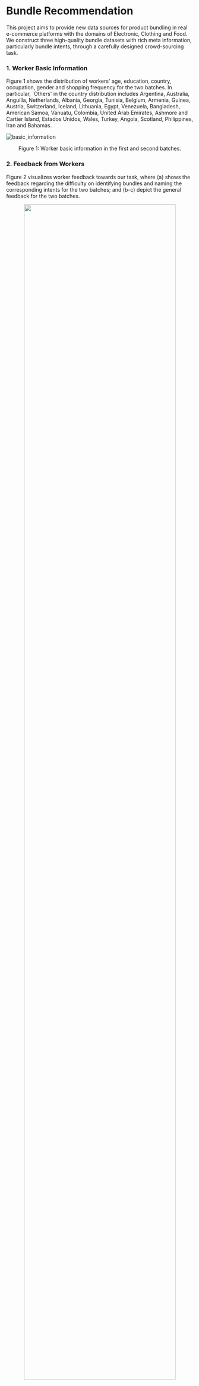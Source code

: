 # Bundle Recommendation
This project aims to provide new data sources for product bundling in real e-commerce platforms with the domains of Electronic, Clothing and Food. We construct three high-quality bundle datasets with rich meta information, particularly bundle intents, through a carefully designed crowd-sourcing task.


### 1. Worker Basic Information
Figure 1 shows the distribution of workers' age, education, country, occupation, gender and shopping frequency for the two batches. In particular, `Others' in the country distribution includes Argentina, Australia, Anguilla, Netherlands, Albania, Georgia, Tunisia, Belgium, Armenia, Guinea, Austria, Switzerland, Iceland, Lithuania, Egypt, Venezuela, Bangladesh, American Samoa, Vanuatu, Colombia, United Arab Emirates, Ashmore and Cartier Island, Estados Unidos, Wales, Turkey, Angola, Scotland, Philippines, Iran and Bahamas.


![basic_information](img/worker_basic_information.png)
<p align="center">Figure 1: Worker basic information in the first and second batches.</p>

### 2. Feedback from Workers
Figure 2 visualizes worker feedback towards our task, where (a) shows the feedback regarding the difficulty on identifying bundles and naming the corresponding intents for the two batches; and (b-c) depict the general feedback for the two batches.

<p align="center">
  <img src="img/worker_feedback.png" width="90%" height="90%">
</p>
<p align="center">Figure 2: Feedback from workers for the two batches.</p>


### 3. Parameter Tuning and Settings for Bundle Detection
A grid search in {0.0001, 0.001, 0.01} is applied to find out the optimal settings for *support* and *confidence*, and both are set as 0.001 across the three domains.


### 4. Parameter Tuning and Settings for Bundle Completion
The dimension *d* of item and bundle representations for all methods is 20. Grid search is adopted to find out the best settings for other key parameters. In particular, learning rate ![](https://latex.codecogs.com/svg.image?\eta)  and regularization coefficient ![](https://latex.codecogs.com/svg.image?\lambda)  are searched in {0.0001, 0.001, 0.01}; the number of neighbors *K* in ItemKNN is searched in {10, 20, 30, 50}; the weight of KL divergence ![](https://latex.codecogs.com/svg.image?\alpha) in VAE is searched in {0.001, 0.01, 0.1}; and the batch size is searched in {64, 128, 256}. The optimal parameter settings are shown in Table 1. 

&emsp;&emsp;&emsp;&emsp;&emsp;&emsp;&emsp;&emsp;Table 1: Parameter settings for bundle completion (*d=20*).

|  | Electronic | Clothing | Food |
| :------: | :------: | :------: | :------: |
| ItemKNN | ![equation](https://latex.codecogs.com/svg.image?K=10)| ![equation](https://latex.codecogs.com/svg.image?K=10) | ![equation](https://latex.codecogs.com/svg.image?K=10) |
| BPRMF | ![equation](https://latex.codecogs.com/svg.image?\eta=0.0001)<br>![equation](https://latex.codecogs.com/svg.image?\lambda=0.001)<br>![equation](https://latex.codecogs.com/svg.image?neg\\_sample=2)<br>![equation](https://latex.codecogs.com/svg.image?batch\\_size=128) | ![equation](https://latex.codecogs.com/svg.image?\eta=0.0001)<br>![equation](https://latex.codecogs.com/svg.image?\lambda=0.01)<br>![equation](https://latex.codecogs.com/svg.image?neg\\_sample=2)<br>![equation](https://latex.codecogs.com/svg.image?batch\\_size=128) | ![equation](https://latex.codecogs.com/svg.image?\eta=0.01)<br>![equation](https://latex.codecogs.com/svg.image?\lambda=0.01)<br>![equation](https://latex.codecogs.com/svg.image?neg\\_sample=2)<br>![equation](https://latex.codecogs.com/svg.image?batch\\_size=128) |
| mean-VAE | ![equation](https://latex.codecogs.com/svg.image?\eta=0.0001)<br>![equation](https://latex.codecogs.com/svg.image?\lambda=0.001)<br>![equation](https://latex.codecogs.com/svg.image?\alpha=0.01)<br>![equation](https://latex.codecogs.com/svg.image?hid\\_layers=[100,50])<br>![equation](https://latex.codecogs.com/svg.image?dropout=0.5)<br>![equation](https://latex.codecogs.com/svg.image?batch\\_size=64) | ![equation](https://latex.codecogs.com/svg.image?\eta=0.0001)<br>![equation](https://latex.codecogs.com/svg.image?\lambda=0.0001)<br>![equation](https://latex.codecogs.com/svg.image?\alpha=0.001)<br>![equation](https://latex.codecogs.com/svg.image?hid\\_layers=[100,50])<br>![equation](https://latex.codecogs.com/svg.image?dropout=0.5)<br>![equation](https://latex.codecogs.com/svg.image?batch\\_size=128) | ![equation](https://latex.codecogs.com/svg.image?\eta=0.0001)<br>![equation](https://latex.codecogs.com/svg.image?\lambda=0.001)<br>![equation](https://latex.codecogs.com/svg.image?\alpha=0.001)<br>![equation](https://latex.codecogs.com/svg.image?hid\\_layers=[100,50])<br>![equation](https://latex.codecogs.com/svg.image?dropout=0.5)<br>![equation](https://latex.codecogs.com/svg.image?batch\\_size=64) |
| concat-VAE | ![equation](https://latex.codecogs.com/svg.image?\eta=0.0001)<br>![equation](https://latex.codecogs.com/svg.image?\lambda=0.01)<br>![equation](https://latex.codecogs.com/svg.image?\alpha=0.001)<br>![equation](https://latex.codecogs.com/svg.image?hid\\_layers=[100,50])<br>![equation](https://latex.codecogs.com/svg.image?dropout=0.5)<br>![equation](https://latex.codecogs.com/svg.image?batch\\_size=128) | ![equation](https://latex.codecogs.com/svg.image?\eta=0.001)<br>![equation](https://latex.codecogs.com/svg.image?\lambda=0.001)<br>![equation](https://latex.codecogs.com/svg.image?\alpha=0.1)<br>![equation](https://latex.codecogs.com/svg.image?hid\\_layers=[100,50])<br>![equation](https://latex.codecogs.com/svg.image?dropout=0.5)<br>![equation](https://latex.codecogs.com/svg.image?batch\\_size=64) | ![equation](https://latex.codecogs.com/svg.image?\eta=0.0001)<br>![equation](https://latex.codecogs.com/svg.image?\lambda=0.0001)<br>![equation](https://latex.codecogs.com/svg.image?\alpha=0.001)<br>![equation](https://latex.codecogs.com/svg.image?hid\\_layers=[100,50])<br>![equation](https://latex.codecogs.com/svg.image?dropout=0.5)<br>![equation](https://latex.codecogs.com/svg.image?batch\\_size=64) |


### 5. Parameter Tuning and Settings for Bundle Ranking
The dimension *d* of representations is set as 20. We apply a same grid search for ![](https://latex.codecogs.com/svg.image?\eta), ![](https://latex.codecogs.com/svg.image?\lambda), ![](https://latex.codecogs.com/svg.image?K) and batch size as in bundle completion. Besides, the predictive layer *D* for AttList is searched from {20, 50, 100}; the node and message dropout rate for GCN and BGCN is searched in {0, 0.1, 0.3, 0.5}. As the training complexity for GCN and BGCN is quite high, we set the batch size as 2048 as suggested by the original paper. The optimal parameter settings are presented in Table 2. Note that the parameter settings for BGCN is the version without pre-training (i.e. ![](https://latex.codecogs.com/svg.image?BGCN_%7Bw/o%5C%20pre%7D)). 


&emsp;&emsp;&emsp;&emsp;&emsp;&emsp;&emsp;Table 2: Parameter settings for bundle ranking (*d=20*).

|  | Electronic | Clothing | Food |
| :------: | :------: | :------: | :------: |
| ItemKNN | ![equation](https://latex.codecogs.com/svg.image?K=10)| ![equation](https://latex.codecogs.com/svg.image?K=10) | ![equation](https://latex.codecogs.com/svg.image?K=10) |
| BPRMF | ![equation](https://latex.codecogs.com/svg.image?\eta=0.0001)<br>![equation](https://latex.codecogs.com/svg.image?\lambda=0.001)<br>![equation](https://latex.codecogs.com/svg.image?neg\\_sample=2)<br>![equation](https://latex.codecogs.com/svg.image?batch\\_size=128) | ![equation](https://latex.codecogs.com/svg.image?\eta=0.0001)<br>![equation](https://latex.codecogs.com/svg.image?\lambda=0.01)<br>![equation](https://latex.codecogs.com/svg.image?neg\\_sample=2)<br>![equation](https://latex.codecogs.com/svg.image?batch\\_size=128) | ![equation](https://latex.codecogs.com/svg.image?\eta=0.0001)<br>![equation](https://latex.codecogs.com/svg.image?\lambda=0.0001)<br>![equation](https://latex.codecogs.com/svg.image?neg\\_sample=2)<br>![equation](https://latex.codecogs.com/svg.image?batch\\_size=128) |
| DAM | ![equation](https://latex.codecogs.com/svg.image?\eta=0.01)<br>![equation](https://latex.codecogs.com/svg.image?neg\\_sample=1)<br>![equation](https://latex.codecogs.com/svg.image?dropout=0.5) | ![equation](https://latex.codecogs.com/svg.image?\eta=0.01)<br>![equation](https://latex.codecogs.com/svg.image?neg\\_sample=1)<br>![equation](https://latex.codecogs.com/svg.image?dropout=0.5) | ![equation](https://latex.codecogs.com/svg.image?\eta=0.01)<br>![equation](https://latex.codecogs.com/svg.image?neg\\_sample=1)<br>![equation](https://latex.codecogs.com/svg.image?dropout=0.5) |
| AttList | ![equation](https://latex.codecogs.com/svg.image?\eta=0.001)<br>![equation](https://latex.codecogs.com/svg.image?neg\\_sample=2)<br>![equation](https://latex.codecogs.com/svg.image?\\&hash;bundles/user=5)<br>![equation](https://latex.codecogs.com/svg.image?\\&hash;items/bundle=10)<br>![equation](https://latex.codecogs.com/svg.image?D=100)<br>![equation](https://latex.codecogs.com/svg.image?dropout=0.5)<br>![equation](https://latex.codecogs.com/svg.image?batch\\_size=64) | ![equation](https://latex.codecogs.com/svg.image?\eta=0.0001)<br>![equation](https://latex.codecogs.com/svg.image?neg\\_sample=2)<br>![equation](https://latex.codecogs.com/svg.image?\\&hash;bundles/user=5)<br>![equation](https://latex.codecogs.com/svg.image?\\&hash;items/bundle=10)<br>![equation](https://latex.codecogs.com/svg.image?D=50)<br>![equation](https://latex.codecogs.com/svg.image?dropout=0.5)<br>![equation](https://latex.codecogs.com/svg.image?batch\\_size=128) | ![equation](https://latex.codecogs.com/svg.image?\eta=0.001)<br>![equation](https://latex.codecogs.com/svg.image?neg\\_sample=2)<br>![equation](https://latex.codecogs.com/svg.image?\\&hash;bundles/user=5)<br>![equation](https://latex.codecogs.com/svg.image?\\&hash;items/bundle=10)<br>![equation](https://latex.codecogs.com/svg.image?D=50)<br>![equation](https://latex.codecogs.com/svg.image?dropout=0.5)<br>![equation](https://latex.codecogs.com/svg.image?batch\\_size=256) |
| GCN | ![equation](https://latex.codecogs.com/svg.image?\eta=0.01)<br>![equation](https://latex.codecogs.com/svg.image?\lambda=0.01)<br>![equation](https://latex.codecogs.com/svg.image?neg\\_sample=1)<br>![equation](https://latex.codecogs.com/svg.image?msg\\_dropout=0.3)<br>![equation](https://latex.codecogs.com/svg.image?node\\_dropout=0)<br>![equation](https://latex.codecogs.com/svg.image?prop\\_layers=2)<br>![equation](https://latex.codecogs.com/svg.image?batch\\_size=2048) | ![equation](https://latex.codecogs.com/svg.image?\eta=0.001)<br>![equation](https://latex.codecogs.com/svg.image?\lambda=0.0001)<br>![equation](https://latex.codecogs.com/svg.image?neg\\_sample=1)<br>![equation](https://latex.codecogs.com/svg.image?msg\\_dropout=0.5)<br>![equation](https://latex.codecogs.com/svg.image?node\\_dropout=0)<br>![equation](https://latex.codecogs.com/svg.image?prop\\_layers=2)<br>![equation](https://latex.codecogs.com/svg.image?batch\\_size=2048) | ![equation](https://latex.codecogs.com/svg.image?\eta=0.01)<br>![equation](https://latex.codecogs.com/svg.image?\lambda=0.0001)<br>![equation](https://latex.codecogs.com/svg.image?neg\\_sample=1)<br>![equation](https://latex.codecogs.com/svg.image?msg\\_dropout=0.5)<br>![equation](https://latex.codecogs.com/svg.image?node\\_dropout=0)<br>![equation](https://latex.codecogs.com/svg.image?prop\\_layers=2)<br>![equation](https://latex.codecogs.com/svg.image?batch\\_size=2048) |
| BGCN | ![equation](https://latex.codecogs.com/svg.image?\eta=0.001)<br>![equation](https://latex.codecogs.com/svg.image?\lambda=0.001)<br>![equation](https://latex.codecogs.com/svg.image?neg\\_sample=1)<br>![equation](https://latex.codecogs.com/svg.image?msg\\_dropout=0.1)<br>![equation](https://latex.codecogs.com/svg.image?node\\_dropout=0)<br>![equation](https://latex.codecogs.com/svg.image?prop\\_layers=2)<br>![equation](https://latex.codecogs.com/svg.image?batch\\_size=2048) | ![equation](https://latex.codecogs.com/svg.image?\eta=0.001)<br>![equation](https://latex.codecogs.com/svg.image?\lambda=0.0001)<br>![equation](https://latex.codecogs.com/svg.image?neg\\_sample=1)<br>![equation](https://latex.codecogs.com/svg.image?msg\\_dropout=0)<br>![equation](https://latex.codecogs.com/svg.image?node\\_dropout=0)<br>![equation](https://latex.codecogs.com/svg.image?prop\\_layers=2)<br>![equation](https://latex.codecogs.com/svg.image?batch\\_size=2048) | ![equation](https://latex.codecogs.com/svg.image?\eta=0.01)<br>![equation](https://latex.codecogs.com/svg.image?\lambda=0.001)<br>![equation](https://latex.codecogs.com/svg.image?neg\\_sample=1)<br>![equation](https://latex.codecogs.com/svg.image?msg\\_dropout=0.1)<br>![equation](https://latex.codecogs.com/svg.image?node\\_dropout=0.1)<br>![equation](https://latex.codecogs.com/svg.image?prop\\_layers=2)<br>![equation](https://latex.codecogs.com/svg.image?batch\\_size=2048) |


### 6. Parameter Tuning and Settings for Bundle Generation Explanation
For LSTM, BiLSTM and Transformer, the dimension of word embeddings is 300; learning rate ![](https://latex.codecogs.com/svg.image?\eta) is searched in {0.0001, 0.001, 0.01}; batch size is searched in {16, 32, 64};  the hidden size is searched in {128, 256, 512}; the number of heads (i.e., *n_heads*) for Transformer is searched in the range of [1, 8] stepped by 1; the number of encoder/decoder layers is searched in {1, 2, 3, 4}. For the pre-trained models, i.e., BertGeneration, BART-base and T5-base, the maximum length in encoder is set to 512, and the maximum length in decoder is set to 64; learning rate ![](https://latex.codecogs.com/svg.image?\eta) is searched in {0.00002, 0.00005, 0.00007, 0.0001}; the number of epochs is searched in {3, 4, 5}. The optimal parameter settings are shown in Table 3. 

&emsp;&emsp;Table 3: Parameter settings for bundle generation explanation.

|  | Optimal Parameter Settings|
| :------: | :------: | 
| LSTM | ![equation](https://latex.codecogs.com/svg.image?\eta=0.001,batch\\_size=64,hidden\\_size=512)<br>![equation](https://latex.codecogs.com/svg.image?encoder/decoder\\_layers=2)| 
| BiLSTM | ![equation](https://latex.codecogs.com/svg.image?\eta=0.001,batch\\_size=64,hidden\\_size=512) <br>![equation](https://latex.codecogs.com/svg.image?encoder/decoder\\_layers=2)|
| Transformer| ![equation](https://latex.codecogs.com/svg.image?\eta=0.0001,batch\\_size=16,hidden\\_size=512) <br>![equation](https://latex.codecogs.com/svg.image?nhead=6,encoder/decoder\\_layers=3)| 
| BertGeneration | ![equation](https://latex.codecogs.com/svg.image?\eta=0.00007,batch\\_size=4,epochs=4)| 
| BART-base | ![equation](https://latex.codecogs.com/svg.image?\eta=0.00002,batch\\_size=4,epochs=3)| 
| T5-base | ![equation](https://latex.codecogs.com/svg.image?\eta=0.00007,batch\\_size=4,epochs=3)| 

### 7. Parameter Tuning and Settings for Bundle Ranking Explanation
For RM, we apply a grid search in {0.0001, 0.001, 0.01, 0.1} for *support* and *confidence*; and a grid search in {1, 2, 3, 4} for *lift* to find out their optimal settings. For EFM, the regularization coefficients ![](https://latex.codecogs.com/svg.image?\lambda_{x}) and ![](https://latex.codecogs.com/svg.image?\lambda_{y}) are searched in the range of (0, 1] with a step of 0.1, while ![](https://latex.codecogs.com/svg.image?\lambda_{u}), ![](https://latex.codecogs.com/svg.image?\lambda_{h}) and ![](https://latex.codecogs.com/svg.image?\lambda_{v}) are searched in {0.0001, 0.001, 0.01, 0.1}; the total number of factors *r* is searched from {20, 50, 100}; the ratio of explicit factors ![](https://latex.codecogs.com/svg.image?r_e) is searched in a range of [0, 1] with a step of 0.1; the number of most cared features *k* in searched from [10, 100] with a step of 10. For PGPR and KGAT, we apply the same grid search for ![](https://latex.codecogs.com/svg.image?\eta), batch size, the node and message dropout rate as in bundle ranking; the dimension of representations (*d*) is searched in {20, 50, 100}; the action space and the weight of entropy loss for PGPR are searched in {100, 200, 300} and {0.0001, 0.001, 0.01}, respectively; the sampling sizes at the 3 steps (i.e., ![equation](https://latex.codecogs.com/svg.image?K_1,K_2,K_3)) for PGPR are searched in {20, 25, 30}, {5, 10, 15} and {1}, respectively; and the regularization coefficient ![](https://latex.codecogs.com/svg.image?\lambda) for KGAT is searched from {0.0001, 0.001, 0.01, 0.1}. The optimal parameter settings are shown in Table 4. 


&emsp;&emsp;&emsp;&emsp;&emsp;&emsp;&emsp;&emsp;&emsp;&emsp;&emsp;&emsp;Table 4: Parameter settings for bundle ranking explanation.

|  | Electronic | Clothing | Food |
| :------: | :------: | :------: | :------: |
| RM | ![equation](https://latex.codecogs.com/svg.image?support=0.0001)<br>![equation](https://latex.codecogs.com/svg.image?confidence=0.01)<br>![equation](https://latex.codecogs.com/svg.image?lift=3) | ![equation](https://latex.codecogs.com/svg.image?support=0.0001)<br>![equation](https://latex.codecogs.com/svg.image?confidence=0.01)<br>![equation](https://latex.codecogs.com/svg.image?lift=3) | ![equation](https://latex.codecogs.com/svg.image?support=0.0001)<br>![equation](https://latex.codecogs.com/svg.image?confidence=0.1)<br>![equation](https://latex.codecogs.com/svg.image?lift=3) |
| EFM | ![equation](https://latex.codecogs.com/svg.image?\lambda_{x}=\lambda_{y}=0.1)<br>![equation](https://latex.codecogs.com/svg.image?\lambda_{u}=\lambda_{v}=\lambda_{h}=0.001)<br>![equation](https://latex.codecogs.com/svg.image?r=100)<br>![equation](https://latex.codecogs.com/svg.image?r_e=0.2)<br>![equation](https://latex.codecogs.com/svg.image?k=30) | ![equation](https://latex.codecogs.com/svg.image?\lambda_{x}=\lambda_{y}=0.9)<br>![equation](https://latex.codecogs.com/svg.image?\lambda_{u}=\lambda_{v}=\lambda_{h}=0.001)<br>![equation](https://latex.codecogs.com/svg.image?r=100)<br>![equation](https://latex.codecogs.com/svg.image?r_e=0.4)<br>![equation](https://latex.codecogs.com/svg.image?k=30) | ![equation](https://latex.codecogs.com/svg.image?\lambda_{x}=\lambda_{y}=0.5)<br>![equation](https://latex.codecogs.com/svg.image?\lambda_{u}=\lambda_{v}=\lambda_{h}=0.0001)<br>![equation](https://latex.codecogs.com/svg.image?r=100)<br>![equation](https://latex.codecogs.com/svg.image?r_e=0.4)<br>![equation](https://latex.codecogs.com/svg.image?k=30) |
| PGPR | ![equation](https://latex.codecogs.com/svg.image?\eta=0.001)<br>![equation](https://latex.codecogs.com/svg.image?d=50)<br>![equation](https://latex.codecogs.com/svg.image?ent\\_weight=0.001)<br>![equation](https://latex.codecogs.com/svg.image?act\\_space=300)<br>![equation](https://latex.codecogs.com/svg.image?dropout=0.5)<br>![equation](https://latex.codecogs.com/svg.image?K_1=20,K_2=5,K_3=1)<br>![equation](https://latex.codecogs.com/svg.image?batch\\_size=64) | ![equation](https://latex.codecogs.com/svg.image?\eta=0.0001)<br>![equation](https://latex.codecogs.com/svg.image?d=100)<br>![equation](https://latex.codecogs.com/svg.image?ent\\_weight=0.0001)<br>![equation](https://latex.codecogs.com/svg.image?act\\_space=300)<br>![equation](https://latex.codecogs.com/svg.image?dropout=0.5)<br>![equation](https://latex.codecogs.com/svg.image?K_1=25,K_2=5,K_3=1)<br>![equation](https://latex.codecogs.com/svg.image?batch\\_size=128)  | ![equation](https://latex.codecogs.com/svg.image?\eta=0.0001)<br>![equation](https://latex.codecogs.com/svg.image?d=100)<br>![equation](https://latex.codecogs.com/svg.image?ent\\_weight=0.0001)<br>![equation](https://latex.codecogs.com/svg.image?act\\_space=200)<br>![equation](https://latex.codecogs.com/svg.image?dropout=0.5)<br>![equation](https://latex.codecogs.com/svg.image?K_1=20,K_2=5,K_3=1)<br>![equation](https://latex.codecogs.com/svg.image?batch\\_size=64)  |
| KGAT | ![equation](https://latex.codecogs.com/svg.image?\eta=0.01)<br>![equation](https://latex.codecogs.com/svg.image?\lambda=0.0001)<br>![equation](https://latex.codecogs.com/svg.image?d=50)<br>![equation](https://latex.codecogs.com/svg.image?msg\\_dropout=0.8)<br>![equation](https://latex.codecogs.com/svg.image?node\\_dropout=0)<br>![equation](https://latex.codecogs.com/svg.image?batch\\_size=64) | ![equation](https://latex.codecogs.com/svg.image?\eta=0.01)<br>![equation](https://latex.codecogs.com/svg.image?\lambda=0.0001)<br>![equation](https://latex.codecogs.com/svg.image?d=50)<br>![equation](https://latex.codecogs.com/svg.image?msg\\_dropout=0.1)<br>![equation](https://latex.codecogs.com/svg.image?node\\_dropout=0.3)<br>![equation](https://latex.codecogs.com/svg.image?batch\\_size=64) | ![equation](https://latex.codecogs.com/svg.image?\eta=0.01)<br>![equation](https://latex.codecogs.com/svg.image?\lambda=0.0001)<br>![equation](https://latex.codecogs.com/svg.image?d=50)<br>![equation](https://latex.codecogs.com/svg.image?msg\\_dropout=0.5)<br>![equation](https://latex.codecogs.com/svg.image?node\\_dropout=0.5)<br>![equation](https://latex.codecogs.com/svg.image?batch\\_size=64) |



### 8. Statistics of Datasets

&emsp;&emsp;&emsp;&emsp;&emsp;&emsp;&emsp;&emsp;Table 5: Statistics of datasets.

|      | Electronic | Clothing | Food |
|:------|:------------:|:----------:|:------:|
| #Users |    888   |   965    | 879  |
| #Items |    3499  |   4487   | 3767 |
| #Sessions | 1145  |   1181   | 1161 |
| #Bundles | 1750 | 1910 | 1784 |
| #Intents | 1422 | 1466 | 1156 |
| Average Bundle Size | 3.52 | 3.31 | 3.58 |
| #User-Item Interactions | 6165 | 6326 | 6395 |
| #User-Bundle Interactions | 1753 | 1912 | 1785 |
| Density of User-Item Interactions | 0.20% | 0.15% | 0.19% |
| Density of User-Bundle Interactions | 0.11% | 0.10% | 0.11% |

### 9. Descriptions of Data Files
Under the 'dataset' folder, there are three domains, including clothing, electronic and food. Each domain contains the following 9 data files.

<p align="center">Table 6: The descriptions of the data files.</p>

| File Name | Descriptions |
|-----------|--------------|
| user_item_pretrain.csv| This file contains the user-item interactions aiming to obtain the pre-trained item representations via BPRMF for model initialization.<br> This is a tab separated list with 3 columns: `user ID \| item ID \| timestamp \|`<!--<br>The user IDs are the ones used in the `user_bundle.csv` and `user_item.csv` data sets. The item IDs are the ones used in the `user_item.csv`, `session_item.csv` and `item_categories.csv` data sets.-->|
| user_item.csv | This file contains the user-item interactions.<br> This is a tab separated list with 3 columns: `user ID \| item ID \| timestamp \|`  |
| session_item.csv | This file contains sessions and their associated items. Each session has at least 2 items.<br> This is a tab separated list with 2 columns: `session ID \| item ID \|` <!--<br>The session IDs are the ones used in the `session_bundle.csv` and `user_session.csv` data sets.-->  |
| user_session.csv| This file contains users and their associated sessions.<br> This is a tab separated list with 3 columns: `user ID \| session ID \| timestamp \|`  |
| session_bundle.csv| This file contains sessions and their detected bundles. Each session has at least 1 bundle.<br> This is a tab separated list with 2 columns: `session ID \| bundle ID \|` <!--<br>The bundle IDs are the ones used in the `bundle_item.csv` ,`user_bundle.csv` and `bundle_intent.csv` data sets.--> <br>The session ID contained in the session_item.csv but not in session_bundle.csv indicates there is no bundle detected in this session. |
| bundle_intent.csv | This file contains bundles and their annotated intents.<br> This is a tab separated list with 2 columns: `bundle ID \| intent \|`  |
| bundle_item.csv | This file contains bundles and their associated items. Each bundle has at least 2 items.<br> This is a tab separated list with 2 columns: `bundle ID \| item ID \|` |
| user_bundle.csv | This file contains the user-bundle interactions.<br> This is a tab separated list with 3 columns: `user ID \| bundle ID \| timestamp \|`  |
| item_categories.csv| This file contains items and their affiliated categories.<br> This is a tab separated list with 2 columns: `item ID \| categories \|`  <br> The format of data in `categories` column is a list of string. |







### Acknowledgements

Our datasets are constructed on the basis of Amazon datasets (http://jmcauley.ucsd.edu/data/amazon/links.html).

All pre-trained models in bundle generation explanation are implemented based on Hugging Face (https://huggingface.co/).
